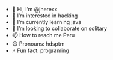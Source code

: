 - 👋 Hi, I’m @jherexx
- 👀 I’m interested in hacking
- 🌱 I’m currently learning java
- 💞️ I’m looking to collaborate on solitary
- 📫 How to reach me Peru
- 😄 Pronouns: hdsptm
- ⚡ Fun fact: programing

<!---
jherexx/jherexx is a ✨ special ✨ repository because its `README.md` (this file) appears on your GitHub profile.
You can click the Preview link to take a look at your changes.
--->
